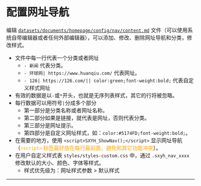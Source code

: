 # 配置网址导航

编辑 [`datasets/documents/homepage/config/nav/content.md`]({{APP_PATH}}homepage/config/nav) 文件（可以使用系统自带编辑器或者任何外部编辑器），可以添加、修改、删除网址导航和分类，修改样式。

- 文件中每一行代表一个分类或者网址
    - `- 新闻` 代表分类。
    - `- 环球网| https://www.huanqiu.com/` 代表网址。
    - `- 126| https://126.com/|| color:green;font-weight:bold;` 代表自定义样式网址
- 有效的数据是以`-`或`*`开头，也就是无序列表样式，其它的行将被忽略。
- 每行数据可以用符号`|`分成多个部分
	- 第一部分是分类名称或者网址名称。
	- 第二部分如果是链接，就代表是网址，否则代表分类。
	- 第三部分是网址提示。
	- 第四部分是自定义网址样式，如：`color:#5174FD;font-weight:bold;`。
- 在需要的地方，使用 `<script>SXYH_ShowNav();</script>` 显示网址导航（<font color="orange">`<script>` 标签最好放在每行最前面，避免和其它功能冲突</font>）。
- 在用户自定义样式表 `styles/styles-custom.css` 中，通过 `.sxyh_nav_xxxx` 修改默认的大小、颜色、字体等样式。
	- 样式优先级为：网址样式参数 > 默认样式



---

<script>SXYH_ShowNav();</script>
	